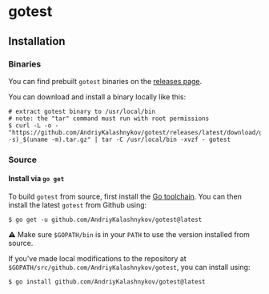 # gotest

## Installation

### Binaries
You can find prebuilt `gotest` binaries on the [releases page](https://github.com/AndriyKalashnykov/gotest/releases).

You can download and install a binary locally like this:

```console
# extract gotest binary to /usr/local/bin
# note: the "tar" command must run with root permissions
$ curl -L -o - "https://github.com/AndriyKalashnykov/gotest/releases/latest/download/gotest_$(uname -s)_$(uname -m).tar.gz" | tar -C /usr/local/bin -xvzf - gotest
```

### Source

#### Install via `go get`

To build `gotest` from source, first install the [Go
toolchain](https://golang.org/dl/). You can then install the latest `gotest` from
Github using:

```console
$ go get -u github.com/AndriyKalashnykov/gotest@latest
```

⚠️ Make sure `$GOPATH/bin` is in your `PATH` to use the version installed from
source.

If you've made local modifications to the repository at
`$GOPATH/src/github.com/AndriyKalashnykov/gotest`, you can install using:

```console
$ go install github.com/AndriyKalashnykov/gotest@latest
```